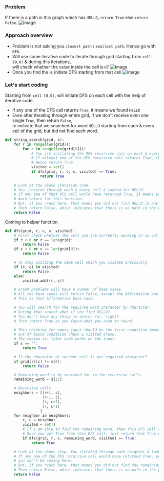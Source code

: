 ### Problem
If there is a path in this graph which has `HELLO`, `return True` else `return False`.
![image](https://github.com/user-attachments/assets/e38f0a20-710b-4a24-8037-98a31df73b5e)
### Approach overview
- Problem is not asking you `closest path` / `smallest path`. Hence go with `DFS`.
- Will use some iterative code to iterate through grid starting from `cell (0,0)` & during this iterations,</br>
  will check whether the value inside the cell is `H`?
  ![image](https://github.com/user-attachments/assets/30ee3df5-7d81-45a1-9f3b-b18d4a4bf8de)
- Once you find the `H`, initiate DFS starting from that cell
  ![image](https://github.com/user-attachments/assets/703ebffa-b767-4547-8c3e-ed530c8496d4)
### Let's start coding
Starting from `cell (0,0)`, will initiate DFS on each cell with the help of iterative code.</br>
- If any one of the DFS call returns `True`, it means we found `HELLO`</br>
- Even after iterating through entire grid, if we don't receive even one single `True`, then return `False`,</br>
  to indicate that we searched for word `HELLO` starting from each & every cell of the grid, but did not find such word.
```python
def string_search(grid, s):
    for r in range(len(grid)):
        for c in range(len(grid[0])):
            # You are initiating the DFS recursive call on each & every cell.
            # If atleast one of the DFS recursive call returns True, that means you found HELLO
            # Hence return True
            visited = set()
            if dfs(grid, r, c, s, visited) == True:
                return True
    
    # Look at the above iteration code. 
    # You iterated through each & every cell & looked for HELLO.
    # If any one of that DFS call would have returned True, it means you found HELLO, hence return True as
    # main return for this function.
    # But, if you reach here, that means you did not find HELLO in any of the DFS call.
    # Then return False, which indicates that there is no path in the grid which has HELLO.
    return False
```
Coming to helper function
```python
def dfs(grid, r, c, s, visited):
    # First check whether the cell you are currently working on is out of bound?
    if r < 0 or r == len(grid):
        return False
    if c < 0 or c == len(grid[0]):
        return False

    # To stop visiting the same cell which you visited previously.
    if (r, c) in visited:
        return False
    else:
        visited.add((r, c))

    # Graph problems will have n number of base cases.
    # All the base cases will return False, except the Affirmative one.
    # This is that Affirmative base case.

    # You will search for the required word character by character.
    # During that search what if you find HELLO?
    # You don't have any thing to search for, right?
    # Then return True as you found what you need to found.

    # This checking for empty input should be the first condition immediatly after the 
    # out of bound condition check & visited check.
    # The reason is: later code works on the input.
    if s == "":
        return True

    # If the character at current cell is not required character?
    if grid[r][c] != s[0]:
        return False

    # Remaining word to be searched for in the recursive calls.
    remaining_word = s[1:]

    # Recursive calls
    neighbors = [(r+1, c), 
                 (r-1, c), 
                 (r, c+1), 
                 (r, c-1)
                ]
    for neighbor in neighbors:
        r, c = neighbor
        visited = set()
        # If i am able to find the remaining word, then this DFS call returns True
        # Once you get True from this DFS call, just return that True as a return for this function.
        if dfs(grid, r, c, remaining_word, visited) == True:
            return True

    # Look at the above step. You iterated through each neighbor & looked for remaining word.
    # If any one of the DFS recursive call would have returned True, you will receive True & 
    # you won't be coming here.
    # But, if you reach here, that means you did not find the remaining word in any of the DFS recursive call.
    # Then return False, which indicates that there is no path in the grid which has HELLO.
    return False
```
